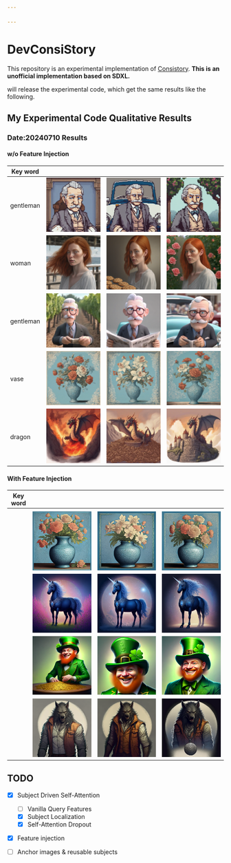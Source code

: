 ```yaml
---

---
```


# DevConsiStory
This repository is an experimental implementation of [Consistory](https://arxiv.org/abs/2402.03286). **This is an unofficial implementation based on SDXL.**  

will release the experimental code,  which get the same results like the following.

## My Experimental Code Qualitative Results

### Date:20240710 Results

#### w/o Feature Injection

| Key word  |                                                              |                                                              |                                                              |
| --------- | ------------------------------------------------------------ | ------------------------------------------------------------ | ------------------------------------------------------------ |
| gentleman | ![](https://raw.githubusercontent.com/suchot/blog-pic-bed/master/202407101425099.png) | ![](https://raw.githubusercontent.com/suchot/blog-pic-bed/master/202407101425090.png) | ![](https://raw.githubusercontent.com/suchot/blog-pic-bed/master/202407101425075.png) |
| woman     | ![](https://raw.githubusercontent.com/suchot/blog-pic-bed/master/202407101425108.png) | ![](https://raw.githubusercontent.com/suchot/blog-pic-bed/master/202407101425115.png) | ![](https://raw.githubusercontent.com/suchot/blog-pic-bed/master/202407101425122.png) |
| gentleman | ![](https://raw.githubusercontent.com/suchot/blog-pic-bed/master/202407101424288.png) | ![](https://raw.githubusercontent.com/suchot/blog-pic-bed/master/202407101424281.png) | ![](https://raw.githubusercontent.com/suchot/blog-pic-bed/master/202407101424272.png) |
| vase      | ![](https://raw.githubusercontent.com/suchot/blog-pic-bed/master/202407101424296.png) | ![](https://raw.githubusercontent.com/suchot/blog-pic-bed/master/202407101424304.png) | ![](https://raw.githubusercontent.com/suchot/blog-pic-bed/master/202407101424311.png) |
| dragon    | ![](https://raw.githubusercontent.com/suchot/blog-pic-bed/master/202407101424331.png) | ![](https://raw.githubusercontent.com/suchot/blog-pic-bed/master/202407101424325.png) | ![](https://raw.githubusercontent.com/suchot/blog-pic-bed/master/202407101424318.png) |

#### With Feature Injection

| Key word |                                                              |                                                              |                                                              |
| :------: | ------------------------------------------------------------ | ------------------------------------------------------------ | ------------------------------------------------------------ |
|          |                                                              |                                                              |                                                              |
|          | ![122_vase_9_2_norm_mid_up_freeu_cfg5](https://raw.githubusercontent.com/suchot/blog-pic-bed/master/202407120935010.png) | ![122_vase_9_1_norm_mid_up_freeu_cfg5](https://raw.githubusercontent.com/suchot/blog-pic-bed/master/202407120936846.png) | ![122_vase_9_0_norm_mid_up_freeu_cfg5](https://raw.githubusercontent.com/suchot/blog-pic-bed/master/202407120937509.png) |
|          | ![94_unicorn_3_0_norm_mid_up_freeu_cfg5](https://raw.githubusercontent.com/suchot/blog-pic-bed/master/202407121000085.png) | ![94_unicorn_3_1_norm_mid_up_freeu_cfg5](https://raw.githubusercontent.com/suchot/blog-pic-bed/master/202407121000198.png) | ![94_unicorn_3_2_norm_mid_up_freeu_cfg5](https://raw.githubusercontent.com/suchot/blog-pic-bed/master/202407121000147.png) |
|          | ![102_leprechaun_-1_0_norm_mid_up_freeu_cfg5](https://raw.githubusercontent.com/suchot/blog-pic-bed/master/202407121001481.png) | ![102_leprechaun_-1_1_norm_mid_up_freeu_cfg5](https://raw.githubusercontent.com/suchot/blog-pic-bed/master/202407121001774.png) | ![102_leprechaun_-1_2_norm_mid_up_freeu_cfg5_](https://raw.githubusercontent.com/suchot/blog-pic-bed/master/202407121002145.png) |
|          | ![103_werewolf_2_0_norm_mid_up_freeu_cfg5_v5](https://raw.githubusercontent.com/suchot/blog-pic-bed/master/202407121006206.png) | ![103_werewolf_2_1_norm_mid_up_freeu_cfg5_v5](https://raw.githubusercontent.com/suchot/blog-pic-bed/master/202407121006787.png) | ![103_werewolf_2_2_norm_mid_up_freeu_cfg5_v5](https://raw.githubusercontent.com/suchot/blog-pic-bed/master/202407121006414.png) |

## TODO

- [x] Subject Driven Self-Attention
  - [ ] Vanilla Query Features
  - [x] Subject Localization
  - [x] Self-Attention Dropout
- [x] Feature injection
- [ ] Anchor images & reusable subjects

